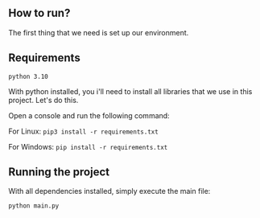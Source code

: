 ## How to run?
The first thing that we need is set up our environment.

## Requirements
``python 3.10``

With python installed, you i'll need to install all libraries that we use 
in this project. Let's do this.

Open a console and run the following command:

For Linux: ``pip3 install -r requirements.txt``

For Windows: ``pip install -r requirements.txt``

## Running the project
With all dependencies installed, simply execute the main file:

``python main.py``
